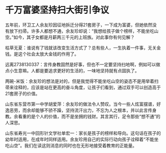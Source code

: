 # 千万富婆坚持扫大街引争议

五年前，环卫工人余友珍因征地拆迁分得21套房子，一下成为富婆，但她依然没有放下扫帚。许多人都想不通，余友珍却说：“我想给孩子做个榜样，不能坐吃山空。”如今，其子女都是月薪两三千元的上班族。对此事你有何见解？

枯草无夏：谁说有了钱就该改变生活方式了？总有些人，一生执着一件事，无关金钱。是这个社会太放大金钱的作用了。

远离2738130337：言传身教固然是好事，但也不一定要坚持扫地啊，例如可以做点小生意嘛。人都是要追求更好的生活的，一味地坚持就有点固执了。

两碗-米饭：余友珍的想法是对的，但是我觉得不能坐吃山空的姿态不是用举着扫帚来诠释的，应该是站在更高的奋斗角度，让孩子们看到，通过双手可以创造高于21套房子的价值。

山东省东营市第一中学胡爱萍：余友珍的做法令人赞叹。当今一些人炫富摆谱，好逸恶劳，而余却能够不骄不躁，坚持流汗出力，不忘为人之根本，并以此言传身教。余看重的是个人的价值，而不是坐拥的钱财。其言其行，足令那些“想不通”的人深思。

山东省寿光一中回形针文学社单宏一：家长是孩子的榜样和导向。这句话在孩子的幼年时适用，在成年时同样适用。余友珍用自己的实际行动向孩子诠释着“不能坐吃山空”。我们在读这则消息的同时也在无形地接受着教育的正能量。